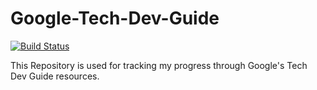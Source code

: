 # Google-Tech-Dev-Guide
[![Build Status](https://travis-ci.com/nikalomiris/Google-Tech-Dev-Guide.svg?branch=master)](https://travis-ci.com/nikalomiris/Google-Tech-Dev-Guide)

This Repository is used for tracking my progress through Google's Tech Dev Guide resources.

